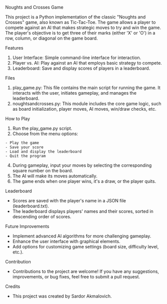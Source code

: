 
Noughts and Crosses Game

This project is a Python implementation of the classic "Noughts and Crosses" game, also known as Tic-Tac-Toe. 
The game allows a player to compete against an AI that makes strategic moves to try and win the game. 
The player's objective is to get three of their marks (either 'X' or 'O') in a row, column, or diagonal on the game board.

Features

  1. User Interface: Simple command-line interface for interaction.
  2. Player vs. AI: Play against an AI that employs basic strategy to compete.
  3. Leaderboard: Save and display scores of players in a leaderboard.
     
Files

  1. play_game.py: This file contains the main script for running the game. It interacts with the user, initiates gameplay, and manages the leaderboard.
  2. noughtsandcrosses.py: This module includes the core game logic, such as board initialization, player moves, AI moves, win/draw checks, etc.
     
How to Play

  1. Run the play_game.py script.
  2. Choose from the menu options:
     
    - Play the game
    - Save your score
    - Load and display the leaderboard
    - Quit the program
  4. During gameplay, input your moves by selecting the corresponding square number on the board.
  5. The AI will make its moves automatically.
  6. The game ends when one player wins, it's a draw, or the player quits.
     
Leaderboard

  - Scores are saved with the player's name in a JSON file (leaderboard.txt).
  - The leaderboard displays players' names and their scores, sorted in descending order of scores.
    
Future Improvements

  - Implement advanced AI algorithms for more challenging gameplay.
  - Enhance the user interface with graphical elements.
  - Add options for customizing game settings (board size, difficulty level, etc.).
    
Contribution

  - Contributions to the project are welcome! If you have any suggestions, improvements, or bug fixes, feel free to submit a pull request.

Credits

  - This project was created by Sardor Akmalovich.
